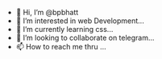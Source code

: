 - 👋 Hi, I’m @bpbhatt
- 👀 I’m interested in web Development...
- 🌱 I’m currently learning css...
- 💞️ I’m looking to collaborate on telegram...
- 📫 How to reach me thru ...

<!---
bpbhatt/bpbhatt is a ✨ special ✨ repository because its `README.md` (this file) appears on your GitHub profile.
You can click the Preview link to take a look at your changes.
--->
